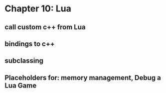 # Chapter 10: Lua

## call custom c++ from Lua
    
## bindings to c++
    
## subclassing
    
## Placeholders for: memory management, Debug a Lua Game


